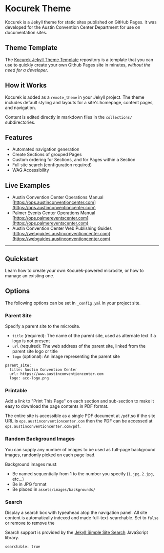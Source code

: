 # Kocurek Theme

Kocurek is a Jekyll theme for static sites published on GitHub Pages. It was developed for the Austin Convention Center Department for use on documentation sites.

## Theme Template

The [Kocurek Jekyll Theme Template](https://github.com/cityofaustin/jekyll-theme-kocurek-template) repository is a template that you can use to quickly create your own Github Pages site in minutes, _without the need for a developer_.

## How it Works

Kocurek is added as a `remote_theme` in your Jekyll project. The theme includes default styling and layouts for a site's homepage, content pages, and navigation.

Content is edited directly in markdown files in the `collections/` subdirectories.

## Features

- Automated navigation generation
- Create Sections of grouped Pages
- Custom ordering for Sections, and for Pages within a Section
- Full site search (configuration required)
- WAG Accessibility

## Live Examples

- Austin Convention Center Operations Manual  
  [https://ops.austinconventioncenter.com](https://ops.austinconventioncenter.com)
- Palmer Events Center Operations Manual  
  [https://ops.palmereventscenter.com](https://ops.palmereventscenter.com)
- Austin Convention Center Web Publishing Guides  
  [https://webguides.austinconventioncenter.com](https://webguides.austinconventioncenter.com)

---

## Quickstart

Learn how to create your own Kocurek-powered microsite, or how to manage an existing one.

## Options

The following options can be set in `_config.yml` in your project site.

### Parent Site

Specify a parent site to the microsite.

- `title` (required): The name of the parent site, used as alternate text if a logo is not present
- `url` (required): The web address of the parent site, linked from the parent site logo or title
- `logo` (optional): An image representing the parent site

```
parent_site:
  title: Austin Convention Center
  url: https://www.austinconventioncenter.com
  logo: acc-logo.png
```

### Printable

Add a link to "Print This Page" on each section and sub-section to make it easy to download the page contents in PDF format.

The entire site is accessible as a single PDF document at `/pdf`,so if the site URL is `ops.austinconventioncenter.com` then the PDF can be accessed at `ops.austinconventioncenter.com/pdf`.

### Random Background Images

You can supply any number of images to be used as full-page background images, randomly picked on each page load.

Background images must:

- Be named sequentially from 1 to the number you specify (`1.jpg`, `2.jpg`, etc...)
- Be in JPG format
- Be placed in `assets/images/backgrounds/`

### Search

Display a search box with typeahead atop the navigation panel. All site content is automatically indexed and made full-text-searchable. Set to `false` or remove to remove the 

Search support is provided by the [Jekyll Simple Site Search](https://github.com/christian-fei/Simple-Jekyll-Search) JavaScript library.

```
searchable: true
```
